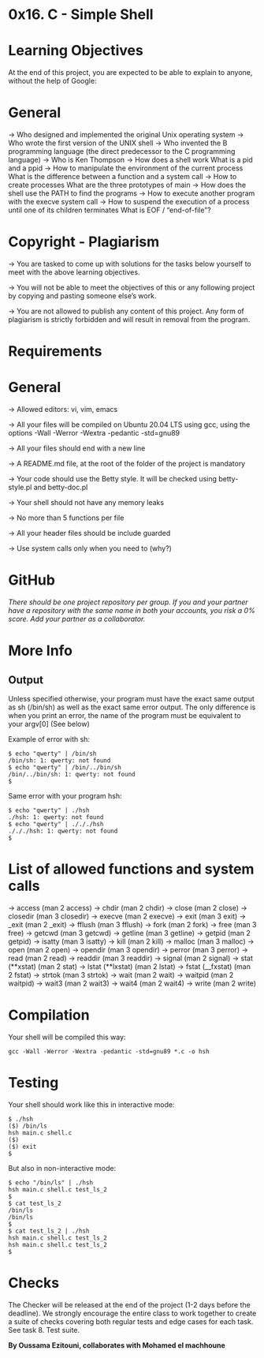 # 0x16. C - Simple Shell

# Learning Objectives

At the end of this project, you are expected to be able to explain to anyone, without the help of Google:

# General

-> Who designed and implemented the original Unix operating system
-> Who wrote the first version of the UNIX shell
-> Who invented the B programming language (the direct predecessor to the C programming language)
-> Who is Ken Thompson
-> How does a shell work
What is a pid and a ppid
-> How to manipulate the environment of the current process
What is the difference between a function and a system call
-> How to create processes
What are the three prototypes of main
-> How does the shell use the PATH to find the programs
-> How to execute another program with the execve system call
-> How to suspend the execution of a process until one of its children terminates
What is EOF / “end-of-file”?

# Copyright - Plagiarism

-> You are tasked to come up with solutions for the tasks below yourself to meet with the above learning objectives.

-> You will not be able to meet the objectives of this or any following project by copying and pasting someone else’s work.

-> You are not allowed to publish any content of this project.
Any form of plagiarism is strictly forbidden and will result in removal from the program.

# Requirements

# General

-> Allowed editors: vi, vim, emacs

-> All your files will be compiled on Ubuntu 20.04 LTS using gcc, using the options -Wall -Werror -Wextra -pedantic -std=gnu89

-> All your files should end with a new line

-> A README.md file, at the root of the folder of the project is mandatory

-> Your code should use the Betty style. It will be checked using betty-style.pl and betty-doc.pl

-> Your shell should not have any memory leaks

-> No more than 5 functions per file

-> All your header files should be include guarded

-> Use system calls only when you need to (why?)

# GitHub

_There should be one project repository per group. If you and your partner have a repository with the same name in both your accounts, you risk a 0% score. Add your partner as a collaborator._

# More Info

## Output

Unless specified otherwise, your program must have the exact same output as sh (/bin/sh) as well as the exact same error output.
The only difference is when you print an error, the name of the program must be equivalent to your argv[0] (See below)

Example of error with sh:

```
$ echo "qwerty" | /bin/sh
/bin/sh: 1: qwerty: not found
$ echo "qwerty" | /bin/../bin/sh
/bin/../bin/sh: 1: qwerty: not found
$
```

Same error with your program hsh:

```
$ echo "qwerty" | ./hsh
./hsh: 1: qwerty: not found
$ echo "qwerty" | ./././hsh
./././hsh: 1: qwerty: not found
$
```

# List of allowed functions and system calls

-> access (man 2 access)
-> chdir (man 2 chdir)
-> close (man 2 close)
-> closedir (man 3 closedir)
-> execve (man 2 execve)
-> exit (man 3 exit)
-> \_exit (man 2 \_exit)
-> fflush (man 3 fflush)
-> fork (man 2 fork)
-> free (man 3 free)
-> getcwd (man 3 getcwd)
-> getline (man 3 getline)
-> getpid (man 2 getpid)
-> isatty (man 3 isatty)
-> kill (man 2 kill)
-> malloc (man 3 malloc)
-> open (man 2 open)
-> opendir (man 3 opendir)
-> perror (man 3 perror)
-> read (man 2 read)
-> readdir (man 3 readdir)
-> signal (man 2 signal)
-> stat (**xstat) (man 2 stat)
-> lstat (**lxstat) (man 2 lstat)
-> fstat (\_\_fxstat) (man 2 fstat)
-> strtok (man 3 strtok)
-> wait (man 2 wait)
-> waitpid (man 2 waitpid)
-> wait3 (man 2 wait3)
-> wait4 (man 2 wait4)
-> write (man 2 write)

# Compilation

Your shell will be compiled this way:

```
gcc -Wall -Werror -Wextra -pedantic -std=gnu89 *.c -o hsh
```

# Testing

Your shell should work like this in interactive mode:

```
$ ./hsh
($) /bin/ls
hsh main.c shell.c
($)
($) exit
$
```

But also in non-interactive mode:

```
$ echo "/bin/ls" | ./hsh
hsh main.c shell.c test_ls_2
$
$ cat test_ls_2
/bin/ls
/bin/ls
$
$ cat test_ls_2 | ./hsh
hsh main.c shell.c test_ls_2
hsh main.c shell.c test_ls_2
$
```

# Checks

The Checker will be released at the end of the project (1-2 days before the deadline). We strongly encourage the entire class to work together to create a suite of checks covering both regular tests and edge cases for each task. See task 8. Test suite.

**By Oussama Ezitouni, collaborates with Mohamed el machhoune**
